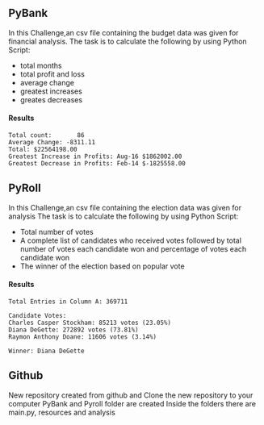 ## PyBank 
In this Challenge,an csv file containing the budget data was given for financial analysis. 
The task is to calculate the following by using Python Script:
* total months
* total profit and loss
* average change 
* greatest increases
* greates decreases

#### Results
```
Total count:       86
Average Change: -8311.11
Total: $22564198.00
Greatest Increase in Profits: Aug-16 $1862002.00
Greatest Decrease in Profits: Feb-14 $-1825558.00
```

## PyRoll
In this Challenge,an csv file containing the election data was given for analysis
The task is to calculate the following by using Python Script:
* Total number of votes
* A complete list of candidates who received votes followed by total number of votes each candidate won and percentage of votes each candidate won
* The winner of the election based on popular vote

#### Results
```
Total Entries in Column A: 369711

Candidate Votes:
Charles Casper Stockham: 85213 votes (23.05%)
Diana DeGette: 272892 votes (73.81%)
Raymon Anthony Doane: 11606 votes (3.14%)

Winner: Diana DeGette
```

## Github
New repository created from github and Clone the new repository to your computer
PyBank and Pyroll folder are created
Inside the folders there are main.py, resources and analysis
